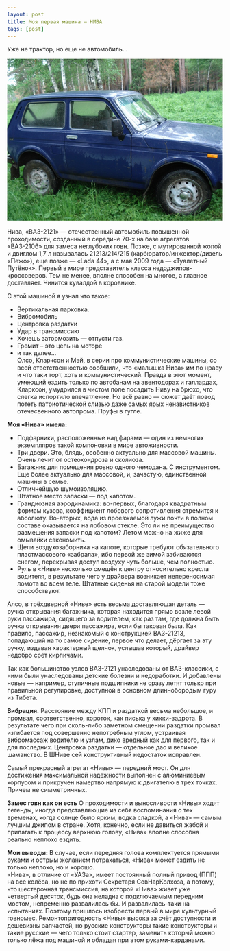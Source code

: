 ```yaml
---
layout: post
title: Моя первая машина – НИВА
tags: [post]
---
```

Уже не трактор, но еще не автомобиль…

<!-- more -->

![](/content/images/2016/04/y_7213926e.jpg)

Нива, «ВАЗ-2121» — отечественный автомобиль повышенной проходимости, созданный в середине 70-х на базе агрегатов «ВАЗ-2106» для замеса неглубоких говн. Позже, с мутированной жопой и двиглом 1,7 л называлась 21213/214/215 (карбюратор/инжектор/дизель «Пежо»), еще позже — «Lada 44», а с мая 2009 года — «Туалетный Путёнок». Первый в мире представитель класса недоджипов-кроссоверов. Тем не менее, вполне способен на многое, а главное доставляет. Чинится кувалдой в коровнике.

С этой машиной я узнал что такое:
- Вертикальная парковка.
- Вибромобиль
- Центровка раздатки
- Удар в трансмиссию
- Хочешь затормозить — отпусти газ.
- Гремит – это цепь на моторе
- и так далее...   
Олсо, Кларксон и Мэй, в серии про коммунистические машины, со всей ответственностью сообшили, что «малышка Нива» им по нраву и что таки торт, хоть и коммунистический. Правда в этот момент, умеющий ездить только по автобанам на авентодорах и галлардах, Кларксон, умудрился в чистом поле посадить Ниву на брюхо, что слегка испортило впечатление. Но всё равно — сюжет даёт повод потеть патриотической слизью даже самых ярых ненавистников отечесвенного автопрома. Пруфы в гугле.

**Моя «Нива» имела:**
- Подфарники, расположенные над фарами — один из немногих экземпляров такой компоновки в мире автоживности.
- Три двери. Это, блядь, особенно актуально для массовой машины. Очень лечит от остеохондроза и сколиоза.
- Багажник для помещения ровно одного чемодана. С инструментом. Еще более актуально для массовой, и, зачастую, единственной машины в семье.
- Отличнейшую шумоизоляцию.
- Штатное место запаски — под капотом.
- Грандиозная аэродинамика: во-первых, благодаря квадратным формам кузова, коэффициент лобового сопротивления стремится к абсолюту. Во-вторых, вода из проезжаемой лужи почти в полном составе оказывается на лобовом стекле. Это ли не преимущество размещения запаски под капотом? Летом можно на жиже для омывайки сэкономить.
- Щели воздухозаборника на капоте, которые требуют обязательного пластмассового «забрала», ибо первой же зимой забиваются снегом, перекрывая доступ воздуху чуть больше, чем полностью.
- Руль в «Ниве» несколько смещён к центру относительно кресла водителя, в результате чего у драйвера возникает непереносимая ломота во всем теле. Штатные сиденья на старой модели тоже способствуют.  


Алсо, в трёхдверной «Ниве» есть весьма доставляющая деталь — ручка открывания багажника, которая находится прямо возле левой руки пассажира, сидящего за водителем, как раз там, где должна быть ручка открывания двери пассажира, если бы таковая была. Как правило, пассажир, незнакомый с конструкцией ВАЗ-21213, попадающий на то самое сидение, первое что делает, дёргает за эту ручку, издавая характерный щелчок, услышав который, драйвер недобро срёт кирпичами.  

Так как большинство узлов ВАЗ-2121 унаследованы от ВАЗ-классики, с ними были унаследованы детские болезни и недоработки. И добавлены новые — например, ступичные подшипники не сразу летят только при правильной регулировке, доступной в основном длиннобородым гуру из Тибета.  

**Вибрация.**
Расстояние между КПП и раздаткой весьма небольшое, и промвал, соответственно, короток, как писька у хикки-задрота. В результате чего при сколь-либо заметном смещении раздатки промвал изгибается под совершенно непотребным углом, устраивая вибромассаж водителю и узлам, дико вредный как для первого, так и для последних. Центровка раздатки — отдельное дао и великое шаманство. В ШНиве сей конструктивный недостаток исправлен.  

Самый прекрасный агрегат «Нивы» — передний мост. Он для достижения максимальной надёжности выполнен с алюминиевым корпусом и прикручен намертво напрямую к двигателю в трех точках.
Причем не симметричных.

**Замес говн как он есть**
О проходимости и выносливости «Нивы» ходят легенды, иногда представляющие из себя воспоминания о тех временах, когда солнце было ярким, водка сладкой, а «Нива» — самым лучшим джипом в стране. Хотя, конечно, если не давиться жабой и прилагать к процессу верхнюю голову, «Нива» вполне способна реально неплохо ездить.

**Мои выводы:**
В случае, если передняя голова комплектуется прямыми руками и острым желанием потрахаться, «Нива» может ездить не только неплохо, но и хорошо.  
«Нива», в отличие от «УАЗа», имеет постоянный полный привод (ППП) на все колёса, но не по прихоти Секретаря СовНарКолхоза, а потому, что шестерочная трансмиссия, на которой «Нива» живет уже четвертый десяток, будь она неладна с подключаемым передним мостом, непременно развалилась бы. И развалилась-таки на испытаниях. Поэтому пришлось изобрести первый в мире культурный говномес. 
Ремонтопригодность «Нивы» высока за счёт доступности и дешевизны запчастей, но русские конструкторы такие конструкторы и такие русские — чего только стоит стартер, заменить который можно только лёжа под машиной и обладая при этом руками-карданами.

